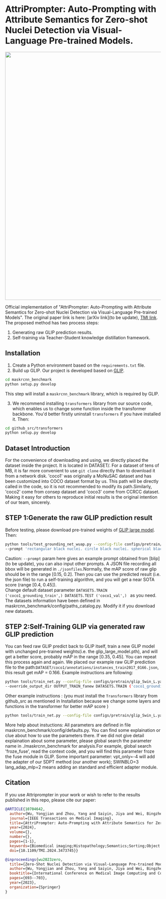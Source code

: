 # AttriPrompter: Auto-Prompting with Attribute Semantics for Zero-shot Nuclei Detection via Visual-Language Pre-trained Models.


<img src="img_1.png" width="800">

Official implementation of "AttriPrompter: Auto-Prompting with Attribute Semantics for Zero-shot Nuclei Detection via Visual-Language Pre-trained Models".
The original paper link is here:
[arXiv link](to be update), [TMI link](https://ieeexplore.ieee.org/document/10704642/authors#authors).
The proposed method has two process steps:
1. Generating raw GLIP prediction results.
2. Self-training via Teacher-Student knowledge distillation framework.
## Installation
1. Create a Python environment based on the ```requirements.txt``` file.
2. Build up GLIP.
Our project is developed based on [GLIP](https://github.com/microsoft/GLIP).

```bash 
cd maskrcnn_benchmark
python setup.py develop
```
This step will install a ```maskrcnn_benchmark``` library, which is required by GLIP.

3. We recommend installing ```transformers``` library from our source code, which enables us to change some function inside the transformer backbone.
You'd better firstly uninstall ```transformers``` if you have installed it.
Then:
```bash 
cd github_src/transformers
python setup.py develop
```
## Dataset Introduction

For the convenience of downloading and using, we directly placed the dataset inside the project. It is located in DATASET/. For a dataset of tens of MB, it is far more convenient to use ```git clone``` directly than to download it from a network disk.
'coco1' was originally a MoNuSAC dataset and has been customized into COCO dataset format by us. This path will be directly called in the code, so it is not recommended to modify its path.Similarly, 'coco2' come from consep dataset and 'coco3' come from CCRCC dataset.
Making it easy for others to reproduce initial results is the original intention of our team, sincerely.

## STEP 1:Generate the raw GLIP prediction result
Before testing, please download pre-trained weights of [GLIP large model](https://huggingface.co/GLIPModel/GLIP/blob/main/glip_large_model.pth).
Then:
```bash 
python tools/test_grounding_net_wuap.py --config-file configs/pretrain/glip_Swin_L.yaml --weight glip_large_model.pth 
--prompt 'rectangular black nuclei. circle black nuclei. spherical black nuclei. rectangular dark purple nuclei. circle dark purple nuclei. spherical dark purple nuclei.' DATASETS.TRAIN ('coco1_grounding_train',) DATASETS.TEST ('coco1_val',) TEST.IMS_PER_BATCH 1 MODEL.DYHEAD.SCORE_AGG "MEAN" TEST.EVAL_TASK detection MODEL.DYHEAD.FUSE_CONFIG.MLM_LOSS False OUTPUT_DIR OUTPUT
```
Caution: ```--prompt``` param here gives an example prompt obtained from [blip](to be update), you can also input other prompts.
A JSON file recording all bbox will be generated in ```./jsonfiles```.Normally, the mAP score of raw glip should be in the range [0.15, 0.2]. Then you can use the predicted result (i.e. the json file) to run a self-training algorithm, and you will get a near SOTA score (range [0.4, 0.45]).  
Change default dataset parameter ```DATASETS.TRAIN ('coco1_grounding_train',) DATASETS.TEST ('coco1_val',) ``` as you need. The datasets information have been defined in maskrcnn_benchmark/config/paths_catalog.py. Modify it if you download new datasets.
## STEP 2:Self-Training GLIP via generated raw GLIP prediction
You can feed raw GLIP predict back to GLIP itself, train a new GLIP model with unchanged pre-trained weights(i.e. the glip_large_model.pth), and will get a better score, probably mAP in the range [0.35, 0.45]. You can repeat this process again and again. 
We placed our example raw GLIP prediction file to the path:```DATASET/coco1/annotations/instances_train2017_0166.json```, this result get mAP = 0.166.
Example instructions are following:
```bash 
python tools/train_net.py --config-file configs/pretrain/glip_Swin_L.yaml --train_label "DATASET/coco1/annotations/instances_train2017_0166.json" --restart True --use-tensorboard 
--override_output_dir OUTPUT_TRAIN_fanew DATASETS.TRAIN ('coco1_grounding_train',) DATASETS.TEST ('coco1_val',) MODEL.BACKBONE.FREEZE_CONV_BODY_AT 1 SOLVER.IMS_PER_BATCH 1 SOLVER.USE_AMP True SOLVER.MAX_EPOCH 4 TEST.DURING_TRAINING True TEST.IMS_PER_BATCH 1 SOLVER.FIND_UNUSED_PARAMETERS False SOLVER.BASE_LR 0.00001 SOLVER.LANG_LR 0.00001 DATASETS.DISABLE_SHUFFLE True MODEL.DYHEAD.SCORE_AGG "MEAN" TEST.EVAL_TASK detection AUGMENT.MULT_MIN_SIZE_TRAIN (800,) SOLVER.CHECKPOINT_PERIOD 100
```
Other example instructions : (you must install the ```Transformers``` library from github_src as mentioned in Installation because we change some layers and functions in the transformer for better mAP score )
```bash 
python tools/train_net.py --config-file configs/pretrain/glip_Swin_L.yaml --train_label "DATASET/coco1/annotations/instances_train2017_0166.json" --restart True --use-tensorboard --override_output_dir OUTPUT_TRAIN_fanew MODEL.BACKBONE.FREEZE_CONV_BODY_AT 1 SOLVER.IMS_PER_BATCH 1 SOLVER.USE_AMP True SOLVER.MAX_ITER 500 TEST.DURING_TRAINING True TEST.IMS_PER_BATCH 1 SOLVER.FIND_UNUSED_PARAMETERS False SOLVER.BASE_LR 0.00001 SOLVER.LANG_LR 0.00001 DATASETS.DISABLE_SHUFFLE True MODEL.DYHEAD.SCORE_AGG "MEAN" TEST.EVAL_TASK detection AUGMENT.MULT_MIN_SIZE_TRAIN (800,) SOLVER.CHECKPOINT_PERIOD 100 SWINBLO 3 lang_adap_mlp 2
```
More help about instuctions:
All parameters are defined in file maskrcnn_benchmark/config/defaults.py. You can find some explaination or clue about how to use the parameters there. If we did not give detail explaination about some parameter, please global search the parameter name in ./maskrcnn_benchmark for analysis.For example, global search 'froze_fuse', read the context code, and you will find this parameter froze the fuse module in GLIP.
Some important parameter: vpt_only=-4 will add the adapter of our SDPT method (our another work); SWINBLO=3 lang_adap_mlp=2 means adding an standard and efficient adapter module.


## Citation

If you use Attriprompter in your work or wish to refer to the results published in this repo, please cite our paper:
```BibTeX
@ARTICLE{10704642,
  author={Wu, Yongjian and Zhou, Yang and Saiyin, Jiya and Wei, Bingzheng and Lai, Maode and Shou, Jianzhong and Xu, Yan},
  journal={IEEE Transactions on Medical Imaging}, 
  title={AttriPrompter: Auto-Prompting with Attribute Semantics for Zero-shot Nuclei Detection via Visual-Language Pre-trained Models.}, 
  year={2024},
  volume={},
  number={},
  pages={1-1},
  keywords={Biomedical imaging;Histopathology;Semantics;Sorting;Object detection;Adaptation models;Visualization;Grounding;Unsupervised learning;Training;Nuclei Detection;Unsupervised Learning;Visual-Language Pre-trained Models;Prompt Designing;Dense Objects},
  doi={10.1109/TMI.2024.3473745}}

@inproceedings{wu2023zero,
  title={Zero-Shot Nuclei Detection via Visual-Language Pre-trained Models},
  author={Wu, Yongjian and Zhou, Yang and Saiyin, Jiya and Wei, Bingzheng and Lai, Maode and Shou, Jianzhong and Fan, Yubo and Xu, Yan},
  booktitle={International Conference on Medical Image Computing and Computer-Assisted Intervention},
  pages={693--703},
  year={2023},
  organization={Springer}
}
```
